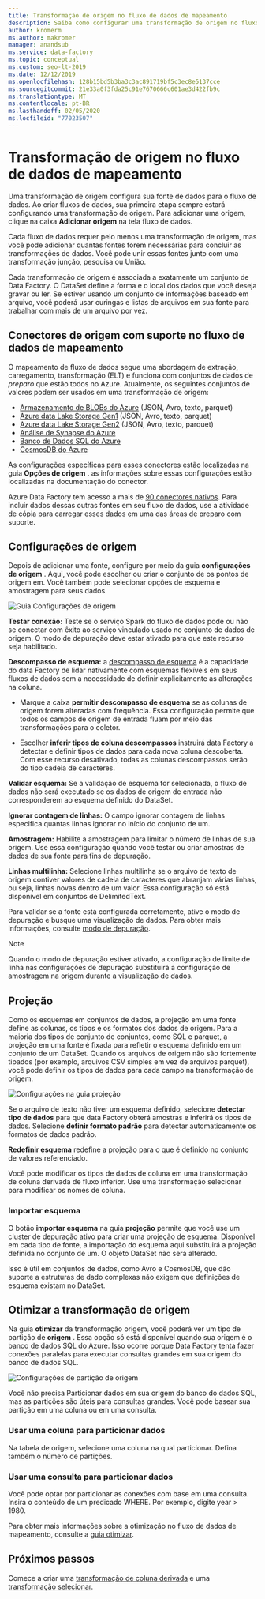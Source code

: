 ```yaml
---
title: Transformação de origem no fluxo de dados de mapeamento
description: Saiba como configurar uma transformação de origem no fluxo de dados de mapeamento.
author: kromerm
ms.author: makromer
manager: anandsub
ms.service: data-factory
ms.topic: conceptual
ms.custom: seo-lt-2019
ms.date: 12/12/2019
ms.openlocfilehash: 128b15bd5b3ba3c3ac891719bf5c3ec8e5137cce
ms.sourcegitcommit: 21e33a0f3fda25c91e7670666c601ae3d422fb9c
ms.translationtype: MT
ms.contentlocale: pt-BR
ms.lasthandoff: 02/05/2020
ms.locfileid: "77023507"
---
```

# <a name="source-transformation-in-mapping-data-flow"></a>Transformação de origem no fluxo de dados de mapeamento 

Uma transformação de origem configura sua fonte de dados para o fluxo de dados. Ao criar fluxos de dados, sua primeira etapa sempre estará configurando uma transformação de origem. Para adicionar uma origem, clique na caixa **Adicionar origem** na tela fluxo de dados.

Cada fluxo de dados requer pelo menos uma transformação de origem, mas você pode adicionar quantas fontes forem necessárias para concluir as transformações de dados. Você pode unir essas fontes junto com uma transformação junção, pesquisa ou União.

Cada transformação de origem é associada a exatamente um conjunto de Data Factory. O DataSet define a forma e o local dos dados que você deseja gravar ou ler. Se estiver usando um conjunto de informações baseado em arquivo, você poderá usar curingas e listas de arquivos em sua fonte para trabalhar com mais de um arquivo por vez.

## <a name="supported-source-connectors-in-mapping-data-flow"></a>Conectores de origem com suporte no fluxo de dados de mapeamento

O mapeamento de fluxo de dados segue uma abordagem de extração, carregamento, transformação (ELT) e funciona com conjuntos de dados de *preparo* que estão todos no Azure. Atualmente, os seguintes conjuntos de valores podem ser usados em uma transformação de origem:
    
* [Armazenamento de BLOBs do Azure](connector-azure-blob-storage.md#mapping-data-flow-properties) (JSON, Avro, texto, parquet)
* [Azure data Lake Storage Gen1](connector-azure-data-lake-store.md#mapping-data-flow-properties) (JSON, Avro, texto, parquet)
* [Azure data Lake Storage Gen2](connector-azure-data-lake-storage.md#mapping-data-flow-properties) (JSON, Avro, texto, parquet)
* [Análise de Synapse do Azure](connector-azure-sql-data-warehouse.md#mapping-data-flow-properties)
* [Banco de Dados SQL do Azure](connector-azure-sql-database.md#mapping-data-flow-properties)
* [CosmosDB do Azure](connector-azure-cosmos-db.md#mapping-data-flow-properties)

As configurações específicas para esses conectores estão localizadas na guia **Opções de origem** . as informações sobre essas configurações estão localizadas na documentação do conector. 

Azure Data Factory tem acesso a mais de [90 conectores nativos](connector-overview.md). Para incluir dados dessas outras fontes em seu fluxo de dados, use a atividade de cópia para carregar esses dados em uma das áreas de preparo com suporte.

## <a name="source-settings"></a>Configurações de origem

Depois de adicionar uma fonte, configure por meio da guia **configurações de origem** . Aqui, você pode escolher ou criar o conjunto de os pontos de origem em. Você também pode selecionar opções de esquema e amostragem para seus dados.

![Guia Configurações de origem](media/data-flow/source1.png "Guia Configurações de origem")

**Testar conexão:** Teste se o serviço Spark do fluxo de dados pode ou não se conectar com êxito ao serviço vinculado usado no conjunto de dados de origem. O modo de depuração deve estar ativado para que este recurso seja habilitado.

**Descompasso de esquema:** a [descompasso de esquema](concepts-data-flow-schema-drift.md) é a capacidade do data Factory de lidar nativamente com esquemas flexíveis em seus fluxos de dados sem a necessidade de definir explicitamente as alterações na coluna.

* Marque a caixa **permitir descompasso de esquema** se as colunas de origem forem alteradas com frequência. Essa configuração permite que todos os campos de origem de entrada fluam por meio das transformações para o coletor.

* Escolher **inferir tipos de coluna descompassos** instruirá data Factory a detectar e definir tipos de dados para cada nova coluna descoberta. Com esse recurso desativado, todas as colunas descompassos serão do tipo cadeia de caracteres.

**Validar esquema:** Se a validação de esquema for selecionada, o fluxo de dados não será executado se os dados de origem de entrada não corresponderem ao esquema definido do DataSet.

**Ignorar contagem de linhas:** O campo ignorar contagem de linhas especifica quantas linhas ignorar no início do conjunto de um.

**Amostragem:** Habilite a amostragem para limitar o número de linhas de sua origem. Use essa configuração quando você testar ou criar amostras de dados de sua fonte para fins de depuração.

**Linhas multilinha:** Selecione linhas multilinha se o arquivo de texto de origem contiver valores de cadeia de caracteres que abranjam várias linhas, ou seja, linhas novas dentro de um valor. Essa configuração só está disponível em conjuntos de DelimitedText.

Para validar se a fonte está configurada corretamente, ative o modo de depuração e busque uma visualização de dados. Para obter mais informações, consulte [modo de depuração](concepts-data-flow-debug-mode.md).

> [!NOTE]
> Quando o modo de depuração estiver ativado, a configuração de limite de linha nas configurações de depuração substituirá a configuração de amostragem na origem durante a visualização de dados.

## <a name="projection"></a>Projeção

Como os esquemas em conjuntos de dados, a projeção em uma fonte define as colunas, os tipos e os formatos dos dados de origem. Para a maioria dos tipos de conjunto de conjuntos, como SQL e parquet, a projeção em uma fonte é fixada para refletir o esquema definido em um conjunto de um DataSet. Quando os arquivos de origem não são fortemente tipados (por exemplo, arquivos CSV simples em vez de arquivos parquet), você pode definir os tipos de dados para cada campo na transformação de origem.

![Configurações na guia projeção](media/data-flow/source3.png "Projeção")

Se o arquivo de texto não tiver um esquema definido, selecione **detectar tipo de dados** para que data Factory obterá amostras e inferirá os tipos de dados. Selecione **definir formato padrão** para detectar automaticamente os formatos de dados padrão.

**Redefinir esquema** redefine a projeção para o que é definido no conjunto de valores referenciado.

Você pode modificar os tipos de dados de coluna em uma transformação de coluna derivada de fluxo inferior. Use uma transformação selecionar para modificar os nomes de coluna.

### <a name="import-schema"></a>Importar esquema

O botão **importar esquema** na guia **projeção** permite que você use um cluster de depuração ativo para criar uma projeção de esquema. Disponível em cada tipo de fonte, a importação do esquema aqui substituirá a projeção definida no conjunto de um. O objeto DataSet não será alterado.

Isso é útil em conjuntos de dados, como Avro e CosmosDB, que dão suporte a estruturas de dado complexas não exigem que definições de esquema existam no DataSet.

## <a name="optimize-the-source-transformation"></a>Otimizar a transformação de origem

Na guia **otimizar** da transformação origem, você poderá ver um tipo de partição de **origem** . Essa opção só está disponível quando sua origem é o banco de dados SQL do Azure. Isso ocorre porque Data Factory tenta fazer conexões paralelas para executar consultas grandes em sua origem do banco de dados SQL.

![Configurações de partição de origem](media/data-flow/sourcepart3.png "particionamento")

Você não precisa Particionar dados em sua origem do banco do dados SQL, mas as partições são úteis para consultas grandes. Você pode basear sua partição em uma coluna ou em uma consulta.

### <a name="use-a-column-to-partition-data"></a>Usar uma coluna para particionar dados

Na tabela de origem, selecione uma coluna na qual particionar. Defina também o número de partições.

### <a name="use-a-query-to-partition-data"></a>Usar uma consulta para particionar dados

Você pode optar por particionar as conexões com base em uma consulta. Insira o conteúdo de um predicado WHERE. Por exemplo, digite year > 1980.

Para obter mais informações sobre a otimização no fluxo de dados de mapeamento, consulte a [guia otimizar](concepts-data-flow-overview.md#optimize).

## <a name="next-steps"></a>Próximos passos

Comece a criar uma [transformação de coluna derivada](data-flow-derived-column.md) e uma [transformação selecionar](data-flow-select.md).

